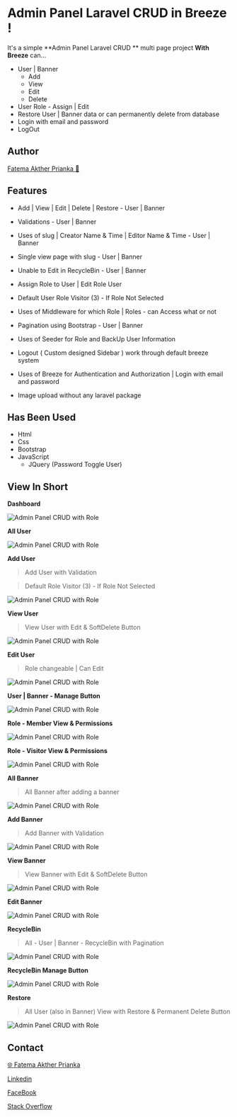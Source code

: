 # Admin Panel Laravel CRUD in Breeze !

It's a simple **Admin Panel Laravel CRUD ** multi page project **With Breeze** can...
 - User | Banner
    - Add
    - View
    - Edit 
    - Delete
 - User Role - Assign | Edit
 - Restore User | Banner data or can permanently delete from database
 - Login with email and password
 - LogOut

## Author

[Fatema Akther Prianka 🤗](https://github.com/Prianka-Mimi)

## Features

- Add | View | Edit | Delete | Restore - User | Banner

- Validations - User | Banner

- Uses of slug | Creator Name & Time | Editor Name & Time - User | Banner

- Single view page with slug - User | Banner

- Unable to Edit in RecycleBin - User | Banner

- Assign Role to User | Edit Role User

- Default User Role Visitor (3) - If Role Not Selected

- Uses of Middleware for which Role | Roles - can Access what or not

- Pagination using Bootstrap - User | Banner

- Uses of Seeder for Role and BackUp User Information

- Logout ( Custom designed Sidebar ) work through default breeze system

- Uses of Breeze for Authentication and Authorization | Login with email and password

- Image upload without any laravel package

## Has Been Used

 - Html
 - Css
 - Bootstrap
 - JavaScript
   - JQuery (Password Toggle User)

## View In Short

**Dashboard**

<img  src="public/ss/dashboard.png"  alt="Admin Panel CRUD with Role">

**All User**

<img  src="public/ss/all-user.png"  alt="Admin Panel CRUD with Role">

**Add User**

> Add User with Validation

> Default Role Visitor (3) - If Role Not Selected

<img  src="public/ss/add-user.png"  alt="Admin Panel CRUD with Role">

**View User**

> View User with Edit & SoftDelete Button

<img  src="public/ss/view-user.png"  alt="Admin Panel CRUD with Role">

**Edit User**

> Role changeable | Can Edit

<img  src="public/ss/edit-user.png"  alt="Admin Panel CRUD with Role">

**User | Banner - Manage Button**

<img  src="public/ss/user-manage.png"  alt="Admin Panel CRUD with Role">

**Role - Member View & Permissions**

<img  src="public/ss/role-member-permission-view.png"  alt="Admin Panel CRUD with Role">

**Role - Visitor View & Permissions**

<img  src="public/ss/role-visitor-permission-view.png"  alt="Admin Panel CRUD with Role">

**All Banner**

> All Banner after adding a banner

<img  src="public/ss/all-banner.png"  alt="Admin Panel CRUD with Role">

**Add Banner**

> Add Banner with Validation

<img  src="public/ss/add-banner.png"  alt="Admin Panel CRUD with Role">

**View Banner**

> View Banner with Edit & SoftDelete Button

<img  src="public/ss/view-banner.png"  alt="Admin Panel CRUD with Role">

**Edit Banner**

<img  src="public/ss/edit-banner.png"  alt="Admin Panel CRUD with Role">

**RecycleBin**

> All - User | Banner - RecycleBin with Pagination

<img  src="public/ss/recycle-bin.png"  alt="Admin Panel CRUD with Role">

**RecycleBin Manage Button**

<img  src="public/ss/recycle-manage.png"  alt="Admin Panel CRUD with Role">

**Restore**

> All User (also in Banner) View with Restore & Permanent Delete Button

<img  src="public/ss/recycle-view.png"  alt="Admin Panel CRUD with Role">
  
## Contact

[🌐 Fatema Akther Prianka](https://webdeveloperprianka.netlify.app/)

[Linkedin](https://www.linkedin.com/in/fatema-akther-prianka/)

[FaceBook](https://www.facebook.com/fatemaaktherprianka.webdeveloper)

[Stack Overflow](https://stackoverflow.com/users/23182049/prianka-mimi)
